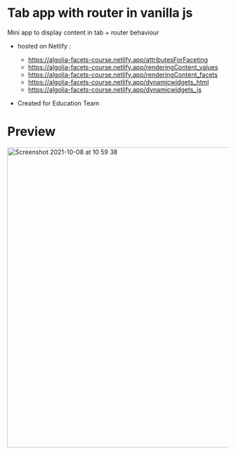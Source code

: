 # Tab app with router in vanilla js
Mini app to display content in tab + router behaviour

- hosted on Netlify :
  - https://algolia-facets-course.netlify.app/attributesForFaceting
  - https://algolia-facets-course.netlify.app/renderingContent_values
  - https://algolia-facets-course.netlify.app/renderingContent_facets
  - https://algolia-facets-course.netlify.app/dynamicwidgets_html
  - https://algolia-facets-course.netlify.app/dynamicwidgets_js


- Created for Education Team

# Preview 

<img width="683" alt="Screenshot 2021-10-08 at 10 59 38" src="https://user-images.githubusercontent.com/60131956/136528785-988109a5-b208-44e4-b6da-f954f51f6103.png">
